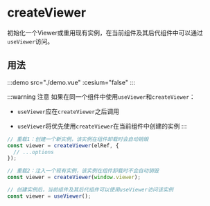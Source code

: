 # createViewer

初始化一个Viewer或重用现有实例，在当前组件及其后代组件中可以通过`useViewer`访问。

## 用法

:::demo src="./demo.vue" :cesium="false"
:::

:::warning 注意
如果在同一个组件中使用`useViewer`和`createViewer`：

- `useViewer`应在`createViewer`之后调用

- `useViewer`将优先使用`createViewer`在当前组件中创建的实例
  :::

```ts
// 重载1：创建一个新实例，该实例在组件卸载时会自动销毁
const viewer = createViewer(elRef, {
  // ...options
});

// 重载2：注入一个现有实例，该实例在组件卸载时不会自动销毁
const viewer = createViewer(window.viewer);

// 创建实例后，当前组件及其后代组件可以使用useViewer访问该实例
const viewer = useViewer();
```
